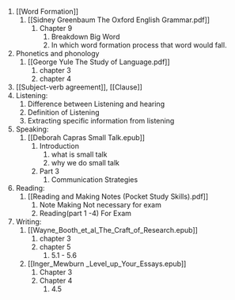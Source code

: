 1. [[Word Formation]]
	1. [[Sidney Greenbaum The Oxford English Grammar.pdf]]
		1. Chapter 9
			1. Breakdown Big Word
			2. In which word formation process that word would fall.
2. Phonetics and phonology
	1. [[George Yule The Study of Language.pdf]]
		1. chapter 3
		2. chapter 4
3. [[Subject-verb agreement]], [[Clause]] 
4. Listening:
	1. Difference between Listening and hearing
	2. Definition of Listening
	3. Extracting specific information from listening
5. Speaking: 
	1. [[Deborah Capras Small Talk.epub]]
		1. Introduction
			1. what is small talk
			2. why we do small talk
		2. Part 3
			1. Communication Strategies
6. Reading: 
	1. [[Reading and Making Notes (Pocket Study Skills).pdf]] 
		1. Note Making Not necessary for exam
		2. Reading(part 1 -4) For Exam
7. Writing: 
	1. [[Wayne_Booth_et_al_The_Craft_of_Research.epub]]
		1. chapter 3
		2. chapter 5
			1. 5.1 - 5.6
	2. [[Inger_Mewburn _Level_up_Your_Essays.epub]]
		1. Chapter 3
		2. Chapter 4
			1. 4.5
